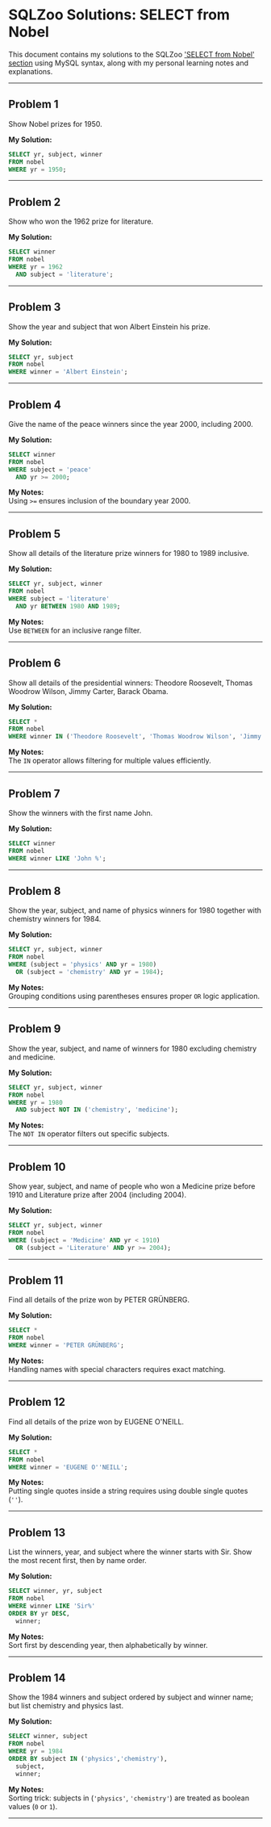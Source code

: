 # SQLZoo Solutions: SELECT from Nobel

This document contains my solutions to the SQLZoo ['SELECT from Nobel' section](https://sqlzoo.net/wiki/SELECT_from_Nobel_Tutorial) using MySQL syntax, along with my personal learning notes and explanations.

---

## Problem 1
Show Nobel prizes for 1950.

**My Solution:**

```sql
SELECT yr, subject, winner
FROM nobel
WHERE yr = 1950;
```

---

## Problem 2
Show who won the 1962 prize for literature.

**My Solution:**

```sql
SELECT winner
FROM nobel
WHERE yr = 1962
  AND subject = 'literature';
```

---

## Problem 3
Show the year and subject that won Albert Einstein his prize.

**My Solution:**

```sql
SELECT yr, subject
FROM nobel
WHERE winner = 'Albert Einstein';
```

---

## Problem 4
Give the name of the peace winners since the year 2000, including 2000.

**My Solution:**

```sql
SELECT winner
FROM nobel
WHERE subject = 'peace'
  AND yr >= 2000;
```

**My Notes:**  
Using `>=` ensures inclusion of the boundary year 2000.

---

## Problem 5
Show all details of the literature prize winners for 1980 to 1989 inclusive.

**My Solution:**

```sql
SELECT yr, subject, winner
FROM nobel
WHERE subject = 'literature'
  AND yr BETWEEN 1980 AND 1989;
```

**My Notes:**  
Use `BETWEEN` for an inclusive range filter.

---

## Problem 6
Show all details of the presidential winners: Theodore Roosevelt, Thomas Woodrow Wilson, Jimmy Carter, Barack Obama.

**My Solution:**

```sql
SELECT * 
FROM nobel
WHERE winner IN ('Theodore Roosevelt', 'Thomas Woodrow Wilson', 'Jimmy Carter', 'Barack Obama');
```

**My Notes:**  
The `IN` operator allows filtering for multiple values efficiently.

---

## Problem 7
Show the winners with the first name John.

**My Solution:**

```sql
SELECT winner
FROM nobel
WHERE winner LIKE 'John %';
```

---

## Problem 8
Show the year, subject, and name of physics winners for 1980 together with chemistry winners for 1984.

**My Solution:**

```sql
SELECT yr, subject, winner
FROM nobel
WHERE (subject = 'physics' AND yr = 1980)
  OR (subject = 'chemistry' AND yr = 1984);
```

**My Notes:**  
Grouping conditions using parentheses ensures proper `OR` logic application.

---

## Problem 9
Show the year, subject, and name of winners for 1980 excluding chemistry and medicine.

**My Solution:**

```sql
SELECT yr, subject, winner
FROM nobel
WHERE yr = 1980
  AND subject NOT IN ('chemistry', 'medicine');
```

**My Notes:**  
The `NOT IN` operator filters out specific subjects.

---

## Problem 10
Show year, subject, and name of people who won a Medicine prize before 1910 and Literature prize after 2004 (including 2004).

**My Solution:**

```sql
SELECT yr, subject, winner
FROM nobel
WHERE (subject = 'Medicine' AND yr < 1910)
  OR (subject = 'Literature' AND yr >= 2004);
```

---

## Problem 11
Find all details of the prize won by PETER GRÜNBERG.

**My Solution:**

```sql
SELECT *
FROM nobel
WHERE winner = 'PETER GRÜNBERG';
```

**My Notes:**  
Handling names with special characters requires exact matching.

---

## Problem 12
Find all details of the prize won by EUGENE O'NEILL.

**My Solution:**

```sql
SELECT *
FROM nobel
WHERE winner = 'EUGENE O''NEILL';
```

**My Notes:**  
Putting single quotes inside a string requires using double single quotes (`''`).

---

## Problem 13
List the winners, year, and subject where the winner starts with Sir. Show the most recent first, then by name order.

**My Solution:**

```sql
SELECT winner, yr, subject
FROM nobel
WHERE winner LIKE 'Sir%'
ORDER BY yr DESC, 
  winner;
```

**My Notes:**  
Sort first by descending year, then alphabetically by winner.

---

## Problem 14
Show the 1984 winners and subject ordered by subject and winner name; but list chemistry and physics last.

**My Solution:**

```sql
SELECT winner, subject
FROM nobel
WHERE yr = 1984
ORDER BY subject IN ('physics','chemistry'), 
  subject, 
  winner;
```

**My Notes:**  
Sorting trick: subjects in (`'physics'`, `'chemistry'`) are treated as boolean values (`0` or `1`).

---
